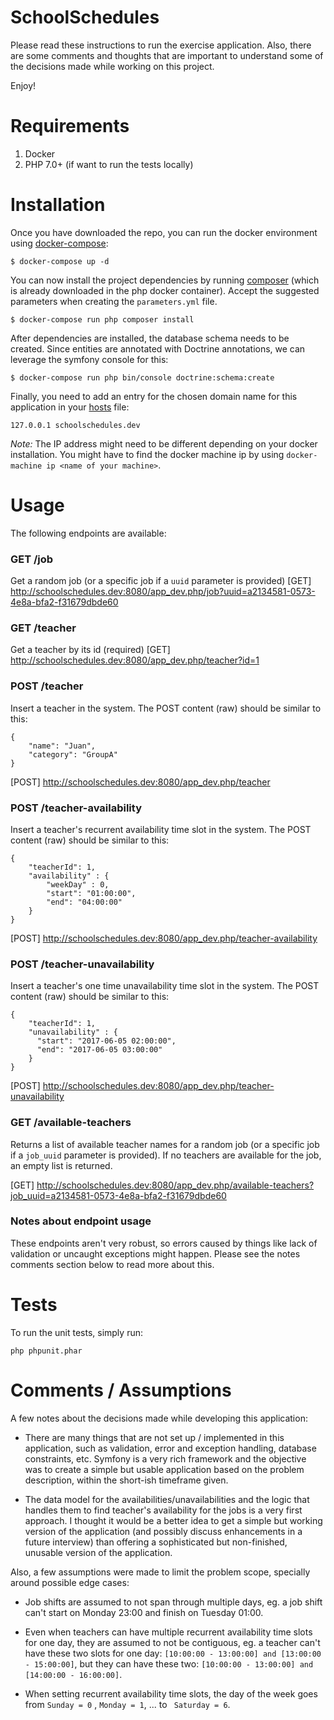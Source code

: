 SchoolSchedules
===============

Please read these instructions to run the exercise application. Also, there are some comments and thoughts that are important to understand some of the decisions made while working on this project.

Enjoy!

# Requirements

1. Docker
2. PHP 7.0+ (if want to run the tests locally)

# Installation

Once you have downloaded the repo, you can run the docker environment using [docker-compose](https://docs.docker.com/compose/):
```
$ docker-compose up -d
```

You can now install the project dependencies by running [composer](https://getcomposer.org/) (which is already downloaded in the php docker container). Accept the suggested parameters when creating the `parameters.yml` file.
```
$ docker-compose run php composer install
```

After dependencies are installed, the database schema needs to be created. Since entities are annotated with Doctrine annotations, we can leverage the symfony console for this:
```
$ docker-compose run php bin/console doctrine:schema:create
```

Finally, you need to add an entry for the chosen domain name for this application in your [hosts](https://www.howtogeek.com/howto/27350/beginner-geek-how-to-edit-your-hosts-file/) file:
```
127.0.0.1 schoolschedules.dev
```

*Note:* The IP address might need to be different depending on your docker installation. You might have to find the docker machine ip by using  `docker-machine ip <name of your machine>`.

# Usage

The following endpoints are available:

### GET /job
Get a random job (or a specific job if a `uuid` parameter is provided)
[GET] http://schoolschedules.dev:8080/app_dev.php/job?uuid=a2134581-0573-4e8a-bfa2-f31679dbde60

### GET /teacher
Get a teacher by its id (required)
[GET] http://schoolschedules.dev:8080/app_dev.php/teacher?id=1

### POST /teacher
Insert a teacher in the system. The POST content (raw) should be similar to this:
```
{
	"name": "Juan",
	"category": "GroupA"
}
```
[POST] http://schoolschedules.dev:8080/app_dev.php/teacher

### POST /teacher-availability
Insert a teacher's recurrent availability time slot in the system. The POST content (raw) should be similar to this:
```
{
	"teacherId": 1,
	"availability" : {
		"weekDay" : 0,
		"start": "01:00:00",
		"end": "04:00:00"
	}
}
```
[POST] http://schoolschedules.dev:8080/app_dev.php/teacher-availability

### POST /teacher-unavailability
Insert a teacher's one time unavailability time slot in the system. The POST content (raw) should be similar to this:
```
{
	"teacherId": 1,
	"unavailability" : {
      "start": "2017-06-05 02:00:00",
      "end": "2017-06-05 03:00:00"
	}
}
```
[POST] http://schoolschedules.dev:8080/app_dev.php/teacher-unavailability

### GET /available-teachers
Returns a list of available teacher names for a random job (or a specific job if a `job_uuid` parameter is provided). If no teachers are available for the job, an empty list is returned.

[GET] http://schoolschedules.dev:8080/app_dev.php/available-teachers?job_uuid=a2134581-0573-4e8a-bfa2-f31679dbde60

### Notes about endpoint usage
These endpoints aren't very robust, so errors caused by things like lack of validation or uncaught exceptions might happen. Please see the notes comments section below to read more about this.

# Tests
To run the unit tests, simply run:
```
php phpunit.phar
```

# Comments / Assumptions

A few notes about the decisions made while developing this application:

- There are many things that are not set up / implemented in this application, such as validation, error and exception handling, database constraints, etc. Symfony is a very rich framework and the objective was to create a simple but usable application based on the problem description, within the short-ish timeframe given.

- The data model for the availabilities/unavailabilities and the logic that handles them to find teacher's availability for the jobs is a very first approach. I thought it would be a better idea to get a simple but working version of the application (and possibly discuss enhancements in a future interview) than offering a sophisticated but non-finished, unusable version of the application.

Also, a few assumptions were made to limit the problem scope, specially around possible edge cases:

- Job shifts are assumed to not span through multiple days, eg. a job shift can't start on Monday 23:00 and finish on Tuesday 01:00.

- Even when teachers can have multiple recurrent availability time slots for one day, they are assumed to not be contiguous, eg. a teacher can't have these two slots for one day: `[10:00:00 - 13:00:00] and [13:00:00 - 15:00:00]`, but they can have these two: `[10:00:00 - 13:00:00] and [14:00:00 - 16:00:00]`.

- When setting recurrent availability time slots, the day of the week goes from `Sunday = 0` , `Monday = 1`, ... to ` Saturday = 6`.
